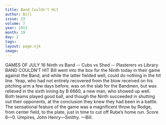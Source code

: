 ```yaml
---
title: Band Couldn’t Hit
author: Bill
issue: 23
volume: 7
year: 1913
month: 19
day: 2
tags:
layout: page.njk
image:
---
```

GAMES OF JULY 16    Ninth vs Band -- Cubs vs Shed -- Plasterers vs Library    BAND COULDN’T HIT    Bill went into the box for the Ninth today in their game against the Band, and while the latter fielded well, could do nothing in the hit line. Yeap, who had not entirely recovered from the blow received on his pitching arm a few days before, was on the slab for the Bandmen, but was relieved in the sixth inning by B 6660, a new man, who showed up well. Both teams played good ball, and though the Ninth succeeded in shutting out their opponents, at the conclusion they knew they had been in a battle. The sensational feature of the game was a magnificent throw by Rodge, from center field, to the plate, just in time to cut off Rube’s home run. Score 6—0. Umpires, John Henry—Smithy.    —Bill. 


